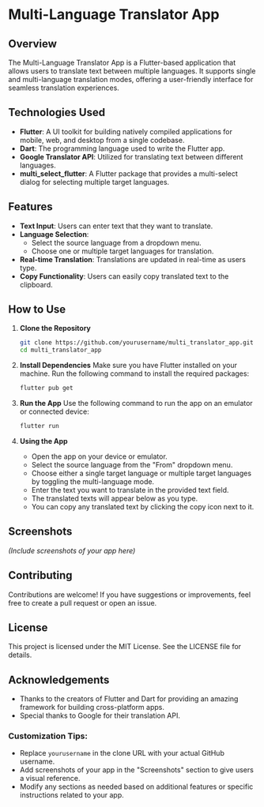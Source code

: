 
# Multi-Language Translator App

## Overview
The Multi-Language Translator App is a Flutter-based application that allows users to translate text between multiple languages. It supports single and multi-language translation modes, offering a user-friendly interface for seamless translation experiences.

## Technologies Used
- **Flutter**: A UI toolkit for building natively compiled applications for mobile, web, and desktop from a single codebase.
- **Dart**: The programming language used to write the Flutter app.
- **Google Translator API**: Utilized for translating text between different languages.
- **multi_select_flutter**: A Flutter package that provides a multi-select dialog for selecting multiple target languages.

## Features
- **Text Input**: Users can enter text that they want to translate.
- **Language Selection**: 
  - Select the source language from a dropdown menu.
  - Choose one or multiple target languages for translation.
- **Real-time Translation**: Translations are updated in real-time as users type.
- **Copy Functionality**: Users can easily copy translated text to the clipboard.

## How to Use
1. **Clone the Repository**
   ```bash
   git clone https://github.com/yourusername/multi_translator_app.git
   cd multi_translator_app
   ```

2. **Install Dependencies**
   Make sure you have Flutter installed on your machine. Run the following command to install the required packages:
   ```bash
   flutter pub get
   ```

3. **Run the App**
   Use the following command to run the app on an emulator or connected device:
   ```bash
   flutter run
   ```

4. **Using the App**
   - Open the app on your device or emulator.
   - Select the source language from the "From" dropdown menu.
   - Choose either a single target language or multiple target languages by toggling the multi-language mode.
   - Enter the text you want to translate in the provided text field.
   - The translated texts will appear below as you type.
   - You can copy any translated text by clicking the copy icon next to it.

## Screenshots
*(Include screenshots of your app here)*

## Contributing
Contributions are welcome! If you have suggestions or improvements, feel free to create a pull request or open an issue.

## License
This project is licensed under the MIT License. See the LICENSE file for details.

## Acknowledgements
- Thanks to the creators of Flutter and Dart for providing an amazing framework for building cross-platform apps.
- Special thanks to Google for their translation API.


### Customization Tips:
- Replace `yourusername` in the clone URL with your actual GitHub username.
- Add screenshots of your app in the "Screenshots" section to give users a visual reference.
- Modify any sections as needed based on additional features or specific instructions related to your app.


